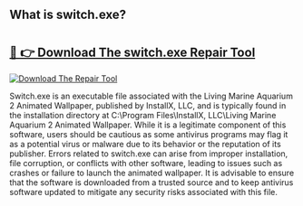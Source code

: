 ## What is switch.exe? 

# <h2><a href="https://exedetect.com/download.php?switch.exe">🔗 👉 Download The switch.exe Repair Tool</a></h2>

[![Download The Repair Tool](https://exedetect.com/download-button.jpg)](https://exedetect.com/download.php?switch.exe)

Switch.exe is an executable file associated with the Living Marine Aquarium 2 Animated Wallpaper, published by InstallX, LLC, and is typically found in the installation directory at C:\Program Files\InstallX, LLC\Living Marine Aquarium 2 Animated Wallpaper\. While it is a legitimate component of this software, users should be cautious as some antivirus programs may flag it as a potential virus or malware due to its behavior or the reputation of its publisher. Errors related to switch.exe can arise from improper installation, file corruption, or conflicts with other software, leading to issues such as crashes or failure to launch the animated wallpaper. It is advisable to ensure that the software is downloaded from a trusted source and to keep antivirus software updated to mitigate any security risks associated with this file.